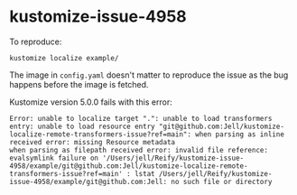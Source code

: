 # kustomize-issue-4958

To reproduce:

```
kustomize localize example/
```

The image in `config.yaml` doesn't matter to reproduce the issue as the bug happens before the image is fetched.

Kustomize version 5.0.0 fails with this error:

```
Error: unable to localize target ".": unable to load transformers entry: unable to load resource entry "git@github.com:Jell/kustomize-localize-remote-transformers-issue?ref=main": when parsing as inline received error: missing Resource metadata
when parsing as filepath received error: invalid file reference: evalsymlink failure on '/Users/jell/Reify/kustomize-issue-4958/example/git@github.com:Jell/kustomize-localize-remote-transformers-issue?ref=main' : lstat /Users/jell/Reify/kustomize-issue-4958/example/git@github.com:Jell: no such file or directory
```
